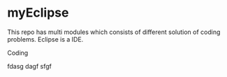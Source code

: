 # myEclipse
This repo has multi modules which consists of different solution of coding problems.
Eclipse is a IDE.

Coding

fdasg
dagf
sfgf
